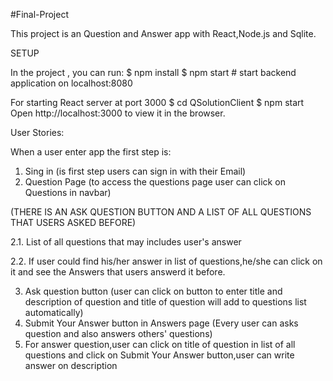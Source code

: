 #Final-Project

This project is an Question and Answer app with React,Node.js and Sqlite. 

SETUP

In the project , you can run: $ npm install $ npm start # start backend application on localhost:8080

For starting React server at port 3000 $ cd QSolutionClient $ npm start Open http://localhost:3000 to view it in the browser.

User Stories:

When a user enter app the first step is:
1.	Sing in (is first step users can sign in with their Email)
2.	Question Page (to access the questions page user can click on Questions in navbar)

(THERE IS AN ASK QUESTION BUTTON AND A LIST OF ALL QUESTIONS THAT USERS ASKED BEFORE)

2.1. List of all questions that may includes user's answer

2.2. If user could find his/her answer in list of questions,he/she can click on it and see the Answers that users answerd it before.

3.	Ask question button (user can click on button to enter title and description of question and title of question will add to questions list automatically)
4.	Submit Your Answer button in Answers page (Every user can asks question and also answers others' questions)
5.	For answer question,user can click on title of question in list of all questions and click on Submit Your Answer button,user can write answer on description

